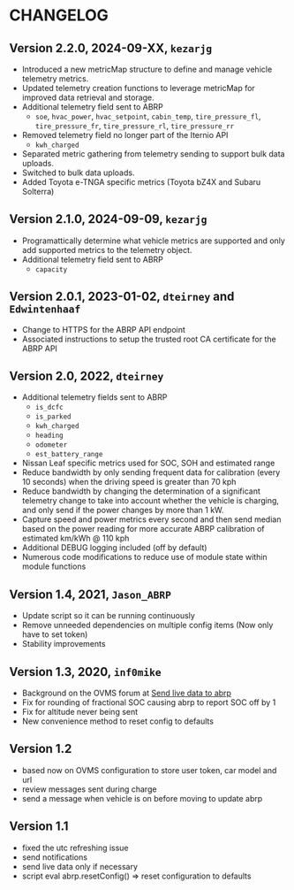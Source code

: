 # CHANGELOG

## Version 2.2.0, 2024-09-XX, `kezarjg`

- Introduced a new metricMap structure to define and manage vehicle telemetry metrics.
- Updated telemetry creation functions to leverage metricMap for improved data retrieval and storage.
- Additional telemetry field sent to ABRP
  - `soe`, `hvac_power`, `hvac_setpoint`, `cabin_temp`, `tire_pressure_fl`, 
    `tire_pressure_fr`, `tire_pressure_rl`, `tire_pressure_rr`
- Removed telemetry field no longer part of the Iternio API
  - `kwh_charged`
- Separated metric gathering from telemetry sending to support bulk data uploads.
- Switched to bulk data uploads.
- Added Toyota e-TNGA specific metrics (Toyota bZ4X and Subaru Solterra)

## Version 2.1.0, 2024-09-09, `kezarjg`

- Programattically determine what vehicle metrics are supported and only add supported metrics to the telemetry object.
- Additional telemetry field sent to ABRP
  - `capacity`

## Version 2.0.1, 2023-01-02, `dteirney` and `Edwintenhaaf`

- Change to HTTPS for the ABRP API endpoint
- Associated instructions to setup the trusted root CA certificate for the ABRP
  API

## Version 2.0, 2022, `dteirney`

- Additional telemetry fields sent to ABRP
  - `is_dcfc`
  - `is_parked`
  - `kwh_charged`
  - `heading`
  - `odometer`
  - `est_battery_range`
- Nissan Leaf specific metrics used for SOC, SOH and estimated range
- Reduce bandwidth by only sending frequent data for calibration (every 10
  seconds) when the driving speed is greater than 70 kph
- Reduce bandwidth by changing the determination of a significant telemetry
  change to take into account whether the vehicle is charging, and only send if
  the power changes by more than 1 kW.
- Capture speed and power metrics every second and then send median based on the
  power reading for more accurate ABRP calibration of estimated km/kWh @ 110 kph
- Additional DEBUG logging included (off by default)
- Numerous code modifications to reduce use of module state within module
  functions

## Version 1.4, 2021, `Jason_ABRP`

- Update script so it can be running continuously
- Remove unneeded dependencies on multiple config items (Now only have to set
  token)
- Stability improvements

## Version 1.3, 2020, `inf0mike`

- Background on the OVMS forum at
  [Send live data to abrp](https://www.openvehicles.com/node/2375)
- Fix for rounding of fractional SOC causing abrp to report SOC off by 1
- Fix for altitude never being sent
- New convenience method to reset config to defaults

## Version 1.2

- based now on OVMS configuration to store user token, car model and url
- review messages sent during charge
- send a message when vehicle is on before moving to update abrp

## Version 1.1

- fixed the utc refreshing issue
- send notifications
- send live data only if necessary
- script eval abrp.resetConfig() => reset configuration to defaults
